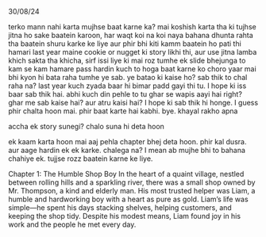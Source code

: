 30/08/24

terko mann nahi karta mujhse baat karne ka?
mai koshish karta tha ki tujhse jitna ho sake baatein karoon, har waqt koi na koi naya bahana dhunta rahta tha baatein shuru karke ke liye aur phir bhi kiti kamm baatein ho pati thi hamari
last year maine cookie or nugget ki story likhi thi, aur use jitna lamba khich sakta tha khicha, sirf issi liye ki mai roz tumhe ek slide bhejunga to kam se kam hamare pass hardin kuch to hoga baat karne ko
choro yaar mai bhi kyon hi bata raha tumhe ye sab.
ye batao ki kaise ho? sab thik to chal raha na? last year kuch zyada baar hi bimar padd gayi thi tu. I hope ki iss baar sab thik hai. abhi kuch din pehle to tu ghar se wapis aayi hai right? ghar me sab kaise hai? aur atru kaisi hai?
I hope ki sab thik hi honge.
I guess phir chalta hoon mai. phir baat karte hai kabhi.
bye. khayal rakho apna

accha ek story sunegi?
chalo suna hi deta hoon

ek kaam karta hoon mai aaj pehla chapter bhej deta hoon. phir kal dusra. aur aage hardin ek ek karke. chalega na?
I mean ab mujhe bhi to bahana chahiye ek. tujjse rozz baatein karne ke liye.


Chapter 1: The Humble Shop Boy
In the heart of a quaint village, nestled between rolling hills and a sparkling river, there was a small shop owned by Mr. Thompson, a kind and elderly man. His most trusted helper was Liam, a humble and hardworking boy with a heart as pure as gold. Liam’s life was simple—he spent his days stacking shelves, helping customers, and keeping the shop tidy. Despite his modest means, Liam found joy in his work and the people he met every day.